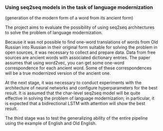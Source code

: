 ### Using seq2seq models in the task of language modernization
(generation of the modern form of a word from its ancient form)

The project aims to evaluate the possibility of using seq2seq architectures to solve the problem of language modernization.

Because it was not possible to find one-word translations of words from Old Russian into Russian in their original form suitable for solving the problem in open sources, it was necessary to collect and prepare data. Data from free sources are ancient words with associated dictionary entries. The paper assumes that using word2vec, you can get some one-word correspondence for each ancient word. Some of these correspondences will be a true modernized version of the ancient one.

At the next stage, it was necessary to conduct experiments with the architecture of neural networks and configure hyperparameters for the best result. It is assumed that the char-level seq2seq model will be quite effective in solving the problem of language modernization; in particular, it is expected that a bidirectional LSTM with attention will show the best result.

The third stage was to test the generalizing ability of the entire pipeline using the example of English and Old English.

